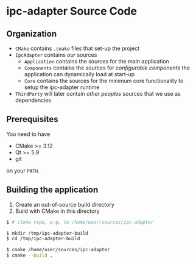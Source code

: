 # ipc-adapter Source Code

## Organization

- `CMake` contains `.cmake` files that set-up the project
- `IpcAdapter` contains _our_ sources
   - `Application` contains the sources for the main application
   - `Components` contains the sources for _configurable components_ the application can dynamically load at start-up
   - `Core` contains the sources for the minimum core functionality to setup the ipc-adapter runtime
- `ThirdParty` will later contain _other peoples_ sources that we use as dependencies

## Prerequisites

You need to have

- CMake >= 3.12
- Qt >= 5.9
- git 

on your `PATH`.

## Building the application
1. Create an out-of-source build directory
2. Build with CMake in this directory

```sh
$ # clone repo, e.g. to /home/user/sources/ipc-adapter

$ mkdir /tmp/ipc-adapter-build 
$ cd /tmp/ipc-adapter-build 

$ cmake /home/user/sources/ipc-adapter
$ cmake --build .
```
